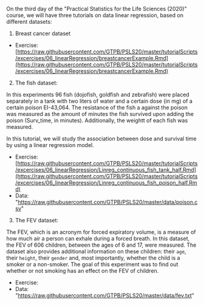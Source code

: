 On the third day of the "Practical Statistics for the Life Sciences (2020)" course, we will have three tutorials on data linear regression, based on different datasets:

1) Breast cancer dataset

- Exercise: [https://raw.githubusercontent.com/GTPB/PSLS20/master/tutorialScripts/excercises/06_linearRegression/breastcancerExample.Rmd](https://raw.githubusercontent.com/GTPB/PSLS20/master/tutorialScripts/excercises/06_linearRegression/breastcancerExample.Rmd)

2) The fish dataset:

In this experiments 96 fish (dojofish, goldfish and zebrafish) were placed separately in a tank with two liters of water and
a certain dose (in mg) of a certain poison EI-43,064. The resistance of the fish a against the poison was measured as the amount of
minutes the fish survived upon adding the poison (Surv_time, in minutes). Additionally, the weightt of each fish was measured.

In this tutorial, we will study the association between dose and survival time by using a linear regression model.

- Exercise: [https://raw.githubusercontent.com/GTPB/PSLS20/master/tutorialScripts/excercises/06_linearRegression/Linreg_continuous_fish_tank_half.Rmd](https://raw.githubusercontent.com/GTPB/PSLS20/master/tutorialScripts/excercises/06_linearRegression/Linreg_continuous_fish_poison_half.Rmd)
- Data: "https://raw.githubusercontent.com/GTPB/PSLS20/master/data/poison.csv"


3) The FEV dataset:

The FEV, which is an acronym for forced expiratory volume, is a measure of how much air a person can exhale during  a forced breath. 
In this dataset, the FEV of 606 children, between the ages of 6 and 17, were measured. The dataset also provides additional information on 
these children: their `age`, their `height`, their `gender` and, most importantly, whether the child is a smoker or a non-smoker.
The goal of this experiment was to find out whether or not smoking has an effect on the FEV of children.

- Exercise: 
- Data: "https://raw.githubusercontent.com/GTPB/PSLS20/master/data/fev.txt"




